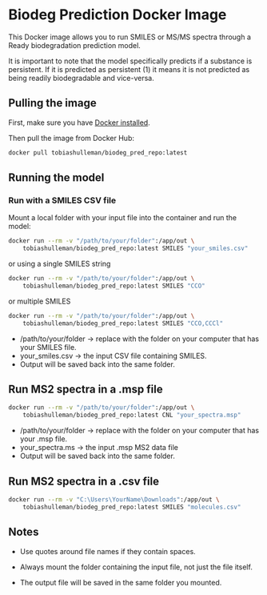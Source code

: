 # Biodeg Prediction Docker Image

This Docker image allows you to run SMILES or MS/MS spectra through a Ready biodegradation prediction model.

It is important to note that the model specifically predicts if a substance is persistent. If it is predicted as persistent (1) it means it is not predicted as being readily biodegradable and vice-versa.

## Pulling the image

First, make sure you have [Docker installed](https://docs.docker.com/get-docker/).

Then pull the image from Docker Hub:

```bash
docker pull tobiashulleman/biodeg_pred_repo:latest
```

## Running the model 

### Run with a SMILES CSV file

Mount a local folder with your input file into the container and run the model:

```bash
docker run --rm -v "/path/to/your/folder":/app/out \
    tobiashulleman/biodeg_pred_repo:latest SMILES "your_smiles.csv"
```
or using a single SMILES string

```bash
docker run --rm -v "/path/to/your/folder":/app/out \
    tobiashulleman/biodeg_pred_repo:latest SMILES "CCO"
```

or multiple SMILES

```bash
docker run --rm -v "/path/to/your/folder":/app/out \
    tobiashulleman/biodeg_pred_repo:latest SMILES "CCO,CCCl"
```
* /path/to/your/folder → replace with the folder on your computer that has your SMILES file.
* your_smiles.csv → the input CSV file containing SMILES.
* Output will be saved back into the same folder.

## Run MS2 spectra in a .msp file

```bash
docker run --rm -v "/path/to/your/folder":/app/out \
    tobiashulleman/biodeg_pred_repo:latest CNL "your_spectra.msp"
```
* /path/to/your/folder → replace with the folder on your computer that has your .msp file.
* your_spectra.ms → the input .msp MS2 data file
* Output will be saved back into the same folder.

## Run MS2 spectra in a .csv file

```bash
docker run --rm -v "C:\Users\YourName\Downloads":/app/out \
    tobiashulleman/biodeg_pred_repo:latest SMILES "molecules.csv"
```

## Notes

* Use quotes around file names if they contain spaces.

* Always mount the folder containing the input file, not just the file itself.

* The output file will be saved in the same folder you mounted.


